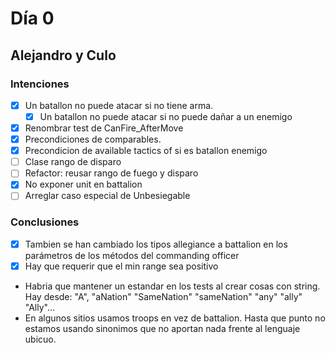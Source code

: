 ﻿# Día 0

## Alejandro y Culo

### Intenciones

- [x] Un batallon no puede atacar si no tiene arma.
    - [x] Un batallon no puede atacar si no puede dañar a un enemigo
- [x] Renombrar test de CanFire_AfterMove
- [x] Precondiciones de comparables.
- [x] Precondicion de available tactics of si es batallon enemigo
- [ ] Clase rango de disparo
- [ ] Refactor: reusar rango de fuego y disparo
- [x] No exponer unit en battalion
- [ ] Arreglar caso especial de Unbesiegable

### Conclusiones

- [x] Tambien se han cambiado los tipos allegiance a battalion en los parámetros de los métodos del commanding officer
- [x] Hay que requerir que el min range sea positivo
- Habria que mantener un estandar en los tests al crear cosas con string. Hay desde: "A", "aNation" "SameNation" "sameNation" "any" "ally" "Ally"...
- En algunos sitios usamos troops en vez de battalion. Hasta que punto no estamos usando sinonimos que no aportan nada frente al lenguaje ubicuo.